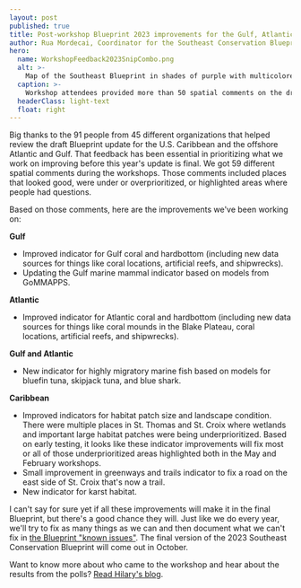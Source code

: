 ```yaml
---
layout: post
published: true
title: Post-workshop Blueprint 2023 improvements for the Gulf, Atlantic, and Caribbean
author: Rua Mordecai, Coordinator for the Southeast Conservation Blueprint
hero:
  name: WorkshopFeedback2023SnipCombo.png
  alt: >-
    Map of the Southeast Blueprint in shades of purple with multicolored polygons drawn on top of it, representing spatially explicit workshop comments.
  caption: >-
    Workshop attendees provided more than 50 spatial comments on the draft version of Southeast Conservation Blueprint 2023. Here are the comments for the offshore waters of the Atlantic and Gulf.
  headerClass: light-text
  float: right
---
```

Big thanks to the 91 people from 45 different organizations that helped review the draft Blueprint update for the U.S. Caribbean and the offshore Atlantic and Gulf. That feedback has been essential in prioritizing what we work on improving before this year's update is final. We got 59 different spatial comments during the workshops. Those comments included places that looked good, were under or overprioritized, or highlighted areas where people had questions. 

Based on those comments, here are the improvements we've been working on:

**Gulf**  

- Improved indicator for Gulf coral and hardbottom (including new data sources for things like coral locations, artificial reefs, and shipwrecks).
- Updating the Gulf marine mammal indicator based on models from GoMMAPPS.<!--more-->

**Atlantic**  
- Improved indicator for Atlantic coral and hardbottom (including new data sources for things like coral mounds in the Blake Plateau, coral locations, artificial reefs, and shipwrecks).

**Gulf and Atlantic**  
- New indicator for highly migratory marine fish based on models for bluefin tuna, skipjack tuna, and blue shark.

**Caribbean**  
- Improved indicators for habitat patch size and landscape condition. There were multiple places in St. Thomas and St. Croix where wetlands and important large habitat patches were being underprioritized. Based on early testing, it looks like these indicator improvements will fix most or all of those underprioritized areas highlighted both in the May and February workshops.
- Small improvement in greenways and trails indicator to fix a road on the east side of St. Croix that's now a trail.
- New indicator for karst habitat.

I can't say for sure yet if all these improvements will make it in the final Blueprint, but there's a good chance they will. Just like we do every year, we'll try to fix as many things as we can and then document what we can't fix in [the Blueprint "known issues"](https://secassoutheast.org/blueprint-known-issues). The final version of the 2023 Southeast Conservation Blueprint will come out in October.

Want to know more about who came to the workshop and hear about the results from the polls? [Read Hilary's blog](http://secassoutheast.org/2023/06/21/2023-Blueprint-workshops-by-the-numbers-participation-and-polling.html).
